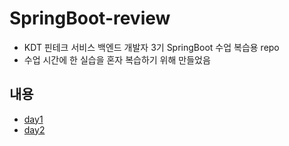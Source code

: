 # SpringBoot-review
- KDT 핀테크 서비스 백엔드 개발자 3기 SpringBoot 수업 복습용 repo
- 수업 시간에 한 실습을 혼자 복습하기 위해 만들었음

## 내용
- [day1](https://github.com/CocoIsCat/SpringBoot-review/tree/master/day1)
- [day2](https://github.com/CocoIsCat/SpringBoot-review/tree/master/day2)